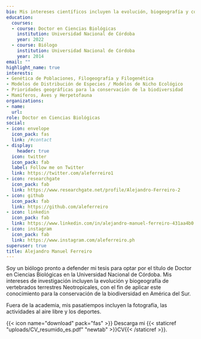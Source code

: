 ```yaml
---
bio: Mis intereses científicos incluyen la evolución, biogeografía y conservación de vertebrados terrestres.
education:
  courses:
  - course: Doctor en Ciencias Biológicas
    institution: Universidad Nacional de Córdoba
    year: 2022
  - course: Biólogo
    institution: Universidad Nacional de Córdoba
    year: 2014
email: ""
highlight_name: true
interests:
- Genética de Poblaciones, Filogeografía y Filogenética
- Modelos de Distribución de Especies / Modelos de Nicho Ecológico
- Prioridades geográficas para la conservación de la biodiversidad
- Mamíferos, Aves y Herpetofauna
organizations:
- name: 
  url: 
role: Doctor en Ciencias Biológicas
social:
- icon: envelope
  icon_pack: fas
  link: /#contact
- display:
    header: true
  icon: twitter
  icon_pack: fab
  label: Follow me on Twitter
  link: https://twitter.com/aleferreiro1
- icon: researchgate
  icon_pack: fab
  link: https://www.researchgate.net/profile/Alejandro-Ferreiro-2
- icon: github
  icon_pack: fab
  link: https://github.com/aleferreiro
- icon: linkedin
  icon_pack: fab
  link: https://www.linkedin.com/in/alejandro-manuel-ferreiro-431aa4b0
- icon: instagram
  icon_pack: fab
  link: https://www.instagram.com/aleferreiro.ph
superuser: true
title: Alejandro Manuel Ferreiro
---
```


Soy un biólogo pronto a defender mi tesis para optar por el título de Doctor en Ciencias Biológicas en la Universidad Nacional de Córdoba. Mis intereses de investigación incluyen la evolución y biogeografía de vertebrados terrestres Neotropicales, con el fin de aplicar este conocimiento para la conservación de la biodiversidad en América del Sur.

Fuera de la academia, mis pasatiempos incluyen la fotografía, las actividades al aire libre y los deportes.

{{< icon name="download" pack="fas" >}} Descarga mi {{< staticref "uploads/CV_resumido_es.pdf" "newtab" >}}CV{{< /staticref >}}.

